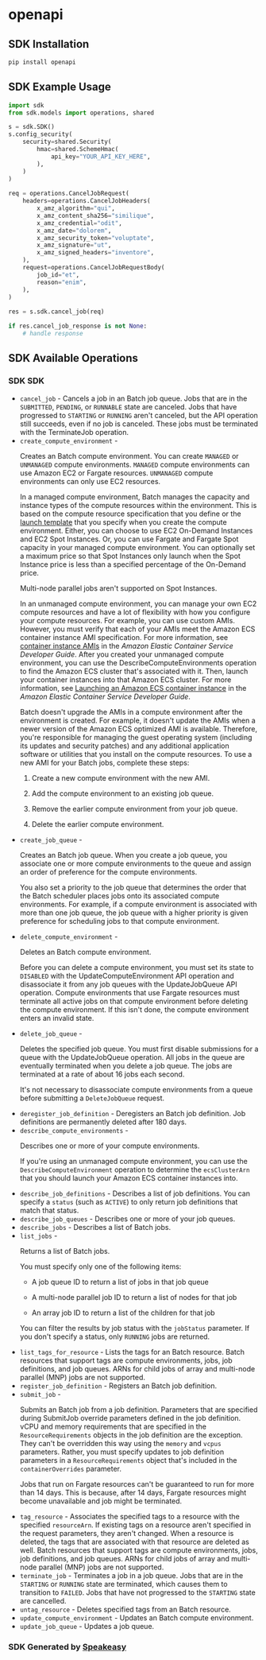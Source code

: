 # openapi

<!-- Start SDK Installation -->
## SDK Installation

```bash
pip install openapi
```
<!-- End SDK Installation -->

<!-- Start SDK Example Usage -->
## SDK Example Usage

```python
import sdk
from sdk.models import operations, shared

s = sdk.SDK()
s.config_security(
    security=shared.Security(
        hmac=shared.SchemeHmac(
            api_key="YOUR_API_KEY_HERE",
        ),
    )
)
    
req = operations.CancelJobRequest(
    headers=operations.CancelJobHeaders(
        x_amz_algorithm="qui",
        x_amz_content_sha256="similique",
        x_amz_credential="odit",
        x_amz_date="dolorem",
        x_amz_security_token="voluptate",
        x_amz_signature="ut",
        x_amz_signed_headers="inventore",
    ),
    request=operations.CancelJobRequestBody(
        job_id="et",
        reason="enim",
    ),
)
    
res = s.sdk.cancel_job(req)

if res.cancel_job_response is not None:
    # handle response
```
<!-- End SDK Example Usage -->

<!-- Start SDK Available Operations -->
## SDK Available Operations

### SDK SDK

* `cancel_job` - Cancels a job in an Batch job queue. Jobs that are in the <code>SUBMITTED</code>, <code>PENDING</code>, or <code>RUNNABLE</code> state are canceled. Jobs that have progressed to <code>STARTING</code> or <code>RUNNING</code> aren't canceled, but the API operation still succeeds, even if no job is canceled. These jobs must be terminated with the <a>TerminateJob</a> operation.
* `create_compute_environment` - <p>Creates an Batch compute environment. You can create <code>MANAGED</code> or <code>UNMANAGED</code> compute environments. <code>MANAGED</code> compute environments can use Amazon EC2 or Fargate resources. <code>UNMANAGED</code> compute environments can only use EC2 resources.</p> <p>In a managed compute environment, Batch manages the capacity and instance types of the compute resources within the environment. This is based on the compute resource specification that you define or the <a href="https://docs.aws.amazon.com/AWSEC2/latest/UserGuide/ec2-launch-templates.html">launch template</a> that you specify when you create the compute environment. Either, you can choose to use EC2 On-Demand Instances and EC2 Spot Instances. Or, you can use Fargate and Fargate Spot capacity in your managed compute environment. You can optionally set a maximum price so that Spot Instances only launch when the Spot Instance price is less than a specified percentage of the On-Demand price.</p> <note> <p>Multi-node parallel jobs aren't supported on Spot Instances.</p> </note> <p>In an unmanaged compute environment, you can manage your own EC2 compute resources and have a lot of flexibility with how you configure your compute resources. For example, you can use custom AMIs. However, you must verify that each of your AMIs meet the Amazon ECS container instance AMI specification. For more information, see <a href="https://docs.aws.amazon.com/AmazonECS/latest/developerguide/container_instance_AMIs.html">container instance AMIs</a> in the <i>Amazon Elastic Container Service Developer Guide</i>. After you created your unmanaged compute environment, you can use the <a>DescribeComputeEnvironments</a> operation to find the Amazon ECS cluster that's associated with it. Then, launch your container instances into that Amazon ECS cluster. For more information, see <a href="https://docs.aws.amazon.com/AmazonECS/latest/developerguide/launch_container_instance.html">Launching an Amazon ECS container instance</a> in the <i>Amazon Elastic Container Service Developer Guide</i>.</p> <note> <p>Batch doesn't upgrade the AMIs in a compute environment after the environment is created. For example, it doesn't update the AMIs when a newer version of the Amazon ECS optimized AMI is available. Therefore, you're responsible for managing the guest operating system (including its updates and security patches) and any additional application software or utilities that you install on the compute resources. To use a new AMI for your Batch jobs, complete these steps:</p> <ol> <li> <p>Create a new compute environment with the new AMI.</p> </li> <li> <p>Add the compute environment to an existing job queue.</p> </li> <li> <p>Remove the earlier compute environment from your job queue.</p> </li> <li> <p>Delete the earlier compute environment.</p> </li> </ol> </note>
* `create_job_queue` - <p>Creates an Batch job queue. When you create a job queue, you associate one or more compute environments to the queue and assign an order of preference for the compute environments.</p> <p>You also set a priority to the job queue that determines the order that the Batch scheduler places jobs onto its associated compute environments. For example, if a compute environment is associated with more than one job queue, the job queue with a higher priority is given preference for scheduling jobs to that compute environment.</p>
* `delete_compute_environment` - <p>Deletes an Batch compute environment.</p> <p>Before you can delete a compute environment, you must set its state to <code>DISABLED</code> with the <a>UpdateComputeEnvironment</a> API operation and disassociate it from any job queues with the <a>UpdateJobQueue</a> API operation. Compute environments that use Fargate resources must terminate all active jobs on that compute environment before deleting the compute environment. If this isn't done, the compute environment enters an invalid state.</p>
* `delete_job_queue` - <p>Deletes the specified job queue. You must first disable submissions for a queue with the <a>UpdateJobQueue</a> operation. All jobs in the queue are eventually terminated when you delete a job queue. The jobs are terminated at a rate of about 16 jobs each second.</p> <p>It's not necessary to disassociate compute environments from a queue before submitting a <code>DeleteJobQueue</code> request.</p>
* `deregister_job_definition` - Deregisters an Batch job definition. Job definitions are permanently deleted after 180 days.
* `describe_compute_environments` - <p>Describes one or more of your compute environments.</p> <p>If you're using an unmanaged compute environment, you can use the <code>DescribeComputeEnvironment</code> operation to determine the <code>ecsClusterArn</code> that you should launch your Amazon ECS container instances into.</p>
* `describe_job_definitions` - Describes a list of job definitions. You can specify a <code>status</code> (such as <code>ACTIVE</code>) to only return job definitions that match that status.
* `describe_job_queues` - Describes one or more of your job queues.
* `describe_jobs` - Describes a list of Batch jobs.
* `list_jobs` - <p>Returns a list of Batch jobs.</p> <p>You must specify only one of the following items:</p> <ul> <li> <p>A job queue ID to return a list of jobs in that job queue</p> </li> <li> <p>A multi-node parallel job ID to return a list of nodes for that job</p> </li> <li> <p>An array job ID to return a list of the children for that job</p> </li> </ul> <p>You can filter the results by job status with the <code>jobStatus</code> parameter. If you don't specify a status, only <code>RUNNING</code> jobs are returned.</p>
* `list_tags_for_resource` - Lists the tags for an Batch resource. Batch resources that support tags are compute environments, jobs, job definitions, and job queues. ARNs for child jobs of array and multi-node parallel (MNP) jobs are not supported.
* `register_job_definition` - Registers an Batch job definition.
* `submit_job` - <p>Submits an Batch job from a job definition. Parameters that are specified during <a>SubmitJob</a> override parameters defined in the job definition. vCPU and memory requirements that are specified in the <code>ResourceRequirements</code> objects in the job definition are the exception. They can't be overridden this way using the <code>memory</code> and <code>vcpus</code> parameters. Rather, you must specify updates to job definition parameters in a <code>ResourceRequirements</code> object that's included in the <code>containerOverrides</code> parameter.</p> <important> <p>Jobs that run on Fargate resources can't be guaranteed to run for more than 14 days. This is because, after 14 days, Fargate resources might become unavailable and job might be terminated.</p> </important>
* `tag_resource` - Associates the specified tags to a resource with the specified <code>resourceArn</code>. If existing tags on a resource aren't specified in the request parameters, they aren't changed. When a resource is deleted, the tags that are associated with that resource are deleted as well. Batch resources that support tags are compute environments, jobs, job definitions, and job queues. ARNs for child jobs of array and multi-node parallel (MNP) jobs are not supported.
* `terminate_job` - Terminates a job in a job queue. Jobs that are in the <code>STARTING</code> or <code>RUNNING</code> state are terminated, which causes them to transition to <code>FAILED</code>. Jobs that have not progressed to the <code>STARTING</code> state are cancelled.
* `untag_resource` - Deletes specified tags from an Batch resource.
* `update_compute_environment` - Updates an Batch compute environment.
* `update_job_queue` - Updates a job queue.

<!-- End SDK Available Operations -->

### SDK Generated by [Speakeasy](https://docs.speakeasyapi.dev/docs/using-speakeasy/client-sdks)
